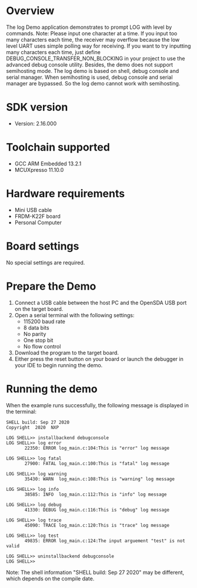 Overview
========
The log Demo application demonstrates to prompt LOG with level by commands.
Note: Please input one character at a time. If you input too many characters each time, the receiver may overflow
because the low level UART uses simple polling way for receiving. If you want to try inputting many characters each time,
just define DEBUG_CONSOLE_TRANSFER_NON_BLOCKING in your project to use the advanced debug console utility.
Besides, the demo does not support semihosting mode. The log demo is based on shell, debug console and 
serial manager. When semihosting is used, debug console and serial manager are bypassed. So the log demo cannot
work with semihosting.

SDK version
===========
- Version: 2.16.000

Toolchain supported
===================
- GCC ARM Embedded  13.2.1
- MCUXpresso  11.10.0

Hardware requirements
=====================
- Mini USB cable
- FRDM-K22F board
- Personal Computer

Board settings
==============
No special settings are required.

Prepare the Demo
================
1.  Connect a USB cable between the host PC and the OpenSDA USB port on the target board.
2.  Open a serial terminal with the following settings:
    - 115200 baud rate
    - 8 data bits
    - No parity
    - One stop bit
    - No flow control
3.  Download the program to the target board.
4.  Either press the reset button on your board or launch the debugger in your IDE to begin running the demo.

Running the demo
================
When the example runs successfully, the following message is displayed in the terminal:

~~~~~~~~~~~~~~~~~~~~~
SHELL build: Sep 27 2020
Copyright  2020  NXP

LOG SHELL>> installbackend debugconsole
LOG SHELL>> log error
       22350: ERROR log_main.c:104:This is "error" log message

LOG SHELL>> log fatal
       27900: FATAL log_main.c:100:This is "fatal" log message

LOG SHELL>> log warning
       35430: WARN  log_main.c:108:This is "warning" log message

LOG SHELL>> log info
       38585: INFO  log_main.c:112:This is "info" log message

LOG SHELL>> log debug
       41330: DEBUG log_main.c:116:This is "debug" log message

LOG SHELL>> log trace
       45090: TRACE log_main.c:120:This is "trace" log message

LOG SHELL>> log test
       49835: ERROR log_main.c:124:The input arguement "test" is not valid

LOG SHELL>> uninstallbackend debugconsole
LOG SHELL>> 
~~~~~~~~~~~~~~~~~~~~~
Note: The shell information "SHELL build: Sep 27 2020" may be different, which depends on the compile date.
